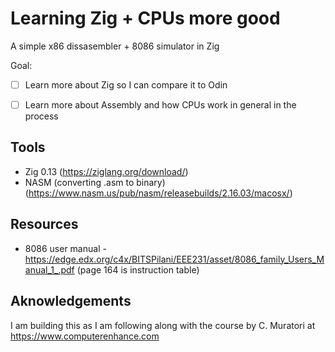 # Learning Zig + CPUs more good

A simple x86 dissasembler + 8086 simulator in Zig

Goal:
- [ ] Learn more about Zig so I can compare it to Odin
- [ ] Learn more about Assembly and how CPUs work in general in the process


## Tools
- Zig 0.13 (https://ziglang.org/download/)
- NASM (converting .asm to binary)(https://www.nasm.us/pub/nasm/releasebuilds/2.16.03/macosx/)


## Resources
- 8086 user manual - https://edge.edx.org/c4x/BITSPilani/EEE231/asset/8086_family_Users_Manual_1_.pdf (page 164 is instruction table)

## Aknowledgements
I am building this as I am following along with the course by C. Muratori at https://www.computerenhance.com

